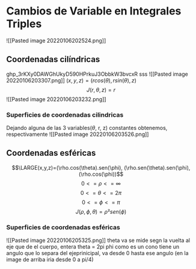# Cambios de Variable en Integrales Triples
![[Pasted image 20220106202524.png]]

## Coordenadas cilíndricas
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 sss
![[Pasted image 20220106203307.png]]
$(x,y,z)=(r cos(\theta), rsin(\theta),z)$
$$J(r, \theta, z) = r$$
![[Pasted image 20220106203232.png]]
### Superficies de coordenadas cilindricas
Dejando alguna de las 3 variables($\theta$, r, z) constantes obtenemos, respectivamente
![[Pasted image 20220106203526.png]]

## Coordenadas esféricas
$$\LARGE(x,y,z)=(\rho.cos(\theta).sen(\phi), (\rho.sen(\theta).sen(\phi),(\rho.cos(\phi))$$
$$0<=\rho<=\infty$$
$$0<=\theta<=2 \pi$$
$$0<=\phi<=\pi$$
$$J(\rho,\phi,\theta)=\rho² sen(\phi)$$

### Superficies de coordenadas esféricas
![[Pasted image 20220106205325.png]]
theta va se mide segn la vuelta al eje que de el cuerpo, entera theta = 2pi
phi como es un cono tiene un angulo que lo separa del ejeprinicipal, va desde 0 hasta ese angulo (en la image de arriba iria desde 0 a pi/4)
